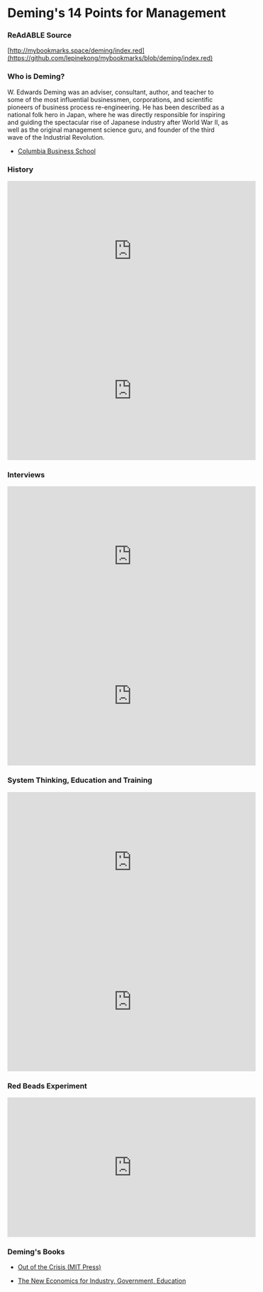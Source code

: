 
# Deming's 14 Points for Management


### ReAdABLE Source

[http://mybookmarks.space/deming/index.red](https://github.com/lepinekong/mybookmarks/blob/deming/index.red)


### Who is Deming?


W. Edwards Deming was an adviser, consultant, author, and teacher to some of the most influential businessmen, corporations, and scientific pioneers of business process re-engineering. He has been described as a national folk hero in Japan, where he was directly responsible for inspiring and guiding the spectacular rise of Japanese industry after World War II, as well as the original management science guru, and founder of the third wave of the Industrial Revolution.

- [Columbia Business School](https://www8.gsb.columbia.edu/deming/about/history)
                        

### History

<iframe width="560" height="315" src="https://www.youtube.com/embed/GHvnIm9UEoQ" frameborder="0" allow="autoplay; encrypted-media" allowfullscreen></iframe>
<iframe width="560" height="315" src="https://www.youtube.com/embed/6WeTaLRb-Bs" frameborder="0" allow="autoplay; encrypted-media" allowfullscreen></iframe>

### Interviews

<iframe width="560" height="315" src="https://www.youtube.com/embed/KgoSuVcHWpg" frameborder="0" allow="autoplay; encrypted-media" allowfullscreen></iframe>
<iframe width="560" height="315" src="https://www.youtube.com/embed/tsF-8u-V4j4" frameborder="0" allow="autoplay; encrypted-media" allowfullscreen></iframe>

### System Thinking, Education and Training

<iframe width="560" height="315" src="https://www.youtube.com/embed/bu7JMAQggfo" frameborder="0" allow="autoplay; encrypted-media" allowfullscreen></iframe>
<iframe width="560" height="315" src="https://www.youtube.com/embed/2MJ3lGJ4OFo" frameborder="0" allow="autoplay; encrypted-media" allowfullscreen></iframe>

### Red Beads Experiment

<iframe width="560" height="315" src="https://www.youtube.com/embed/7pXu0qxtWPg" frameborder="0" allow="autoplay; encrypted-media" allowfullscreen></iframe>

### Deming's Books

- [Out of the Crisis (MIT Press)](https://www.amazon.com/Out-Crisis-Press-Edwards-Deming/dp/0262541157/)
                        
- [The New Economics for Industry, Government, Education](https://www.amazon.com/New-Economics-Industry-Government-Education/dp/0262541165/)
                        
